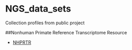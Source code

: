 # NGS_data_sets
Collection profiles from public project

##Nonhuman Primate Reference Transcriptome Resource
- [NHPRTR](http://nhprtr.org/index.html)
